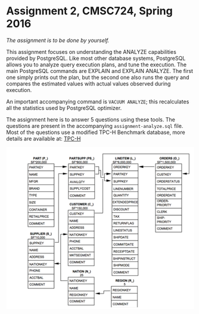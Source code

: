 # Assignment 2, CMSC724, Spring 2016

*The assignment is to be done by yourself.*

This assignment focuses on understanding the ANALYZE capabilities provided by PostgreSQL. 
Like most other database systems, PostgreSQL allows you to analyze query execution plans, and tune the execution. 
The main PostgreSQL commands are EXPLAIN and EXPLAIN ANALYZE. The first one simply prints out 
the plan, but the second one also runs the query and compares the estimated values with 
actual values observed during execution.

An important accompanying command is `VACUUM ANALYZE`; this recalculates all the statistics
used by PostgreSQL optimizer.

The assignment here is to answer 5 questions using these tools. The questions are
present in the accompanying `assignment-analyze.sql` file. Most of the questions use
a modified TPC-H Benchmark database, more details are available at: [TPC-H](http://www.tpc.org/tpch)

![TPC-H Schema](tpch-schema.png)
